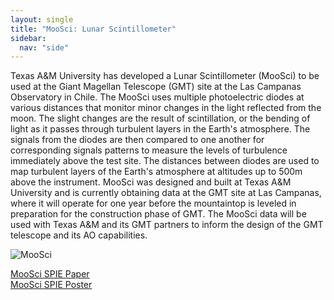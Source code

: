 ```yaml
---
layout: single
title: "MooSci: Lunar Scintillometer"
sidebar:
  nav: "side"
---
```

Texas A&M University has developed a Lunar Scintillometer (MooSci) to be used at the Giant Magellan Telescope (GMT) site at the Las Campanas Observatory in Chile. The MooSci uses multiple photoelectric diodes at various distances that monitor minor changes in the light reflected from the moon. The slight changes are the result of scintillation, or the bending of light as it passes through turbulent layers in the Earth's atmosphere. The signals from the diodes are then compared to one another for corresponding signals patterns to measure the levels of turbulence immediately above the test site. The distances between diodes are used to map turbulent layers of the Earth's atmosphere at altitudes up to 500m above the instrument. MooSci was designed and built at Texas A&M University and is currently obtaining data at the GMT site at Las Campanas, where it will operate for one year before the mountaintop is leveled in preparation for the construction phase of GMT. The MooSci data will be used with Texas A&M and its GMT partners to inform the design of the GMT telescope and its AO capabilities.

![MooSci](../assets/MooSci1.jpg)

[MooSci SPIE Paper](../assets/MooSci_SPIE.pdf)  
[MooSci SPIE Poster](../assets/MooSci_SPIE_poster.pdf)
